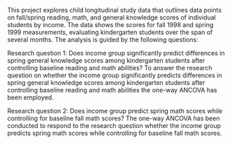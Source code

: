 This project explores child longitudinal study data that outlines data points on fall/spring reading, math, and general knowledge scores of individual students by income. The data shows the scores for fall 1998 and spring 1999 measurements, evaluating kindergarten students over the span of several months. The analysis is guided by the following questions:

Research question 1: Does income group significantly predict differences in spring general knowledge scores among kindergarten students after controlling baseline reading and math abilities?
To answer the research question on whether the income group significantly predicts differences in spring general knowledge scores among kindergarten students after controlling baseline reading and math abilities the one-way ANCOVA has been employed. 



Research question 2: Does income group predict spring math scores while controlling for baseline fall math scores?
The one-way ANCOVA has been conducted to respond to the research question whether the income group predicts spring math scores while controlling for baseline fall math scores. 
